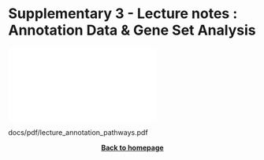 # Supplementary 3 - Lecture notes : Annotation Data & Gene Set Analysis

<object data="../5.Overrepresentation_Analysis/lecture_annotation_pathways.pdf" width="950" height="1000" type='application/pdf'></object>

<object data="docs/pdf/lecture_annotation_pathways.pdf" type="application/pdf">
    <embed src="docs/pdf/lecture_annotation_pathways.pdf" type="application/pdf" />
</object>


docs/pdf/lecture_annotation_pathways.pdf

<!--- file: docs/pdf/lecture_annotation_pathways.pdf --->



<p align="center"><b><a class="btn" href="https://genomicsaotearoa.github.io/RNA-seq-workshop/" style="background: var(--bs-dark);font-weight:bold">Back to homepage</a></b></p>